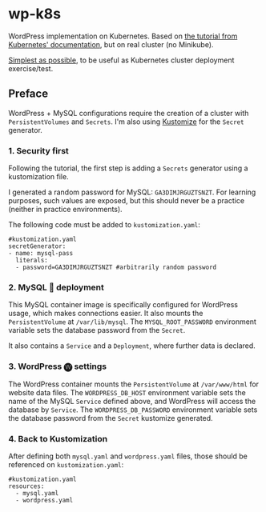 # wp-k8s
WordPress implementation on Kubernetes. Based on [the tutorial from Kubernetes' documentation](https://kubernetes.io/docs/tutorials/stateful-application/mysql-wordpress-persistent-volume/), but on real cluster (no Minikube).

[Simplest as possible](https://en.wikipedia.org/wiki/KISS_principle), to be useful as Kubernetes cluster deployment exercise/test.


## Preface

WordPress + MySQL configurations require the creation of a cluster with `PersistentVolumes` and `Secrets`. I'm also using [Kustomize](https://kustomize.io/) for the `Secret` generator.

### 1. Security first

Following the tutorial, the first step is adding a `Secrets` generator using a kustomization file. 

I generated a random password for MySQL: `GA3DIMJRGUZTSNZT`. For learning purposes, such values are exposed, but this should never be a practice (neither in practice environments).

The following code must be added to `kustomization.yaml`:

```
#kustomization.yaml
secretGenerator:
- name: mysql-pass
  literals:
  - password=GA3DIMJRGUZTSNZT #arbitrarily random password
```

### 2. MySQL 🐬 deployment

This MySQL container image is specifically configured for WordPress usage, which makes connections easier. It also mounts the `PersistentVolume` at `/var/lib/mysql`. The `MYSQL_ROOT_PASSWORD` environment variable sets the database password from the `Secret`.

It also contains a `Service` and a `Deployment`, where further data is declared.

### 3. WordPress 🅦 settings

The WordPress container mounts the `PersistentVolume` at `/var/www/html` for website data files. The `WORDPRESS_DB_HOST` environment variable sets the name of the MySQL `Service` defined above, and WordPress will access the database by `Service`. The `WORDPRESS_DB_PASSWORD` environment variable sets the database password from the `Secret` kustomize generated.

### 4. Back to Kustomization

After defining both `mysql.yaml` and `wordpress.yaml` files, those should be referenced on `kustomization.yaml`:

```
#kustomization.yaml
resources:
  - mysql.yaml
  - wordpress.yaml
```